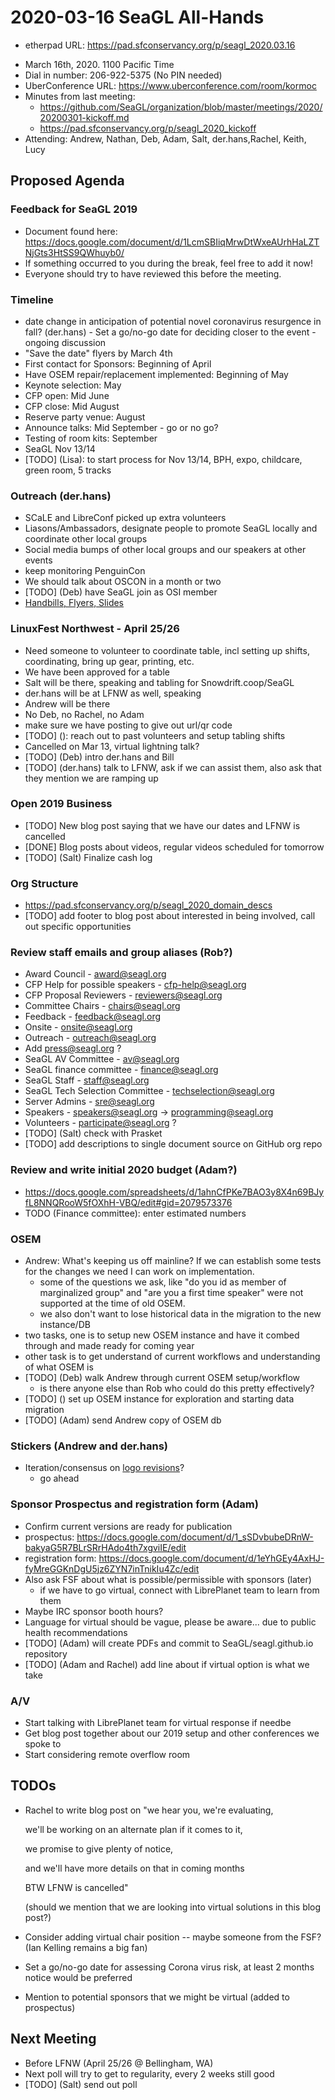 # 2020-03-16 SeaGL All-Hands

* etherpad URL: https://pad.sfconservancy.org/p/seagl_2020.03.16

- March 16th, 2020. 1100 Pacific Time
- Dial in number: 206-922-5375 (No PIN needed)
- UberConference URL: https://www.uberconference.com/room/kormoc
- Minutes from last meeting:
  - https://github.com/SeaGL/organization/blob/master/meetings/2020/20200301-kickoff.md
  - https://pad.sfconservancy.org/p/seagl_2020_kickoff
- Attending: Andrew, Nathan, Deb, Adam, Salt, der.hans,Rachel,  Keith, Lucy

## Proposed Agenda

### Feedback for SeaGL 2019

- Document found here: https://docs.google.com/document/d/1LcmSBIiqMrwDtWxeAUrhHaLZTNjGts3HtSS9QWhuyb0/
- If something occurred to you during the break, feel free to add it now!
- Everyone should try to have reviewed this before the meeting.

### Timeline

- date change in anticipation of potential novel coronavirus resurgence in fall? (der.hans) - Set a go/no-go date for deciding closer to the event - ongoing discussion
- "Save the date" flyers by March 4th
- First contact for Sponsors: Beginning of April
- Have OSEM repair/replacement implemented: Beginning of May
- Keynote selection: May
- CFP open: Mid June
- CFP close: Mid August
- Reserve party venue: August
- Announce talks: Mid September  -  go or no go?
- Testing of room kits: September
- SeaGL Nov 13/14
- [TODO] (Lisa): to start process for Nov 13/14, BPH, expo, childcare, green room, 5 tracks

### Outreach (der.hans)

- SCaLE and LibreConf picked up extra volunteers
- Liasons/Ambassadors, designate people to promote SeaGL locally and coordinate other local groups
- Social media bumps of other local groups and our speakers at other events
- keep monitoring PenguinCon
- We should talk about OSCON in a month or two
- [TODO] (Deb) have SeaGL join as OSI member
- [Handbills, Flyers, Slides](https://drive.google.com/drive/folders/1Oj2iFXFr7PpI9f7NKlNbnTUYStw7hQqu?usp=sharing)

### LinuxFest Northwest - April 25/26

- Need someone to volunteer to coordinate table, incl setting up shifts, coordinating, bring up gear, printing, etc.
- We have been approved for a table
- Salt will be there, speaking and tabling for Snowdrift.coop/SeaGL
- der.hans will be at LFNW as well, speaking
- Andrew will be there
- No Deb, no Rachel, no Adam
- make sure we have posting to give out url/qr code
- [TODO] (): reach out to past volunteers and setup tabling shifts
- Cancelled on Mar 13, virtual lightning talk?
- [TODO] (Deb) intro der.hans and Bill
- [TODO] (der.hans) talk to LFNW, ask if we can assist them, also ask that they mention we are ramping up

### Open 2019 Business

- [TODO] New blog post saying that we have our dates and LFNW is cancelled
- [DONE] Blog posts about videos, regular videos scheduled for tomorrow
- [TODO] (Salt) Finalize cash log

### Org Structure

- https://pad.sfconservancy.org/p/seagl_2020_domain_descs
- [TODO] add footer to blog post about interested in being involved, call out specific opportunities


### Review staff emails and group aliases (Rob?)

- Award Council - award@seagl.org
- CFP Help for possible speakers - cfp-help@seagl.org
- CFP Proposal Reviewers - reviewers@seagl.org
- Committee Chairs - chairs@seagl.org
- Feedback - feedback@seagl.org
- Onsite - onsite@seagl.org
- Outreach - outreach@seagl.org
- Add press@seagl.org ?
- SeaGL AV Committee - av@seagl.org
- SeaGL finance committee - finance@seagl.org
- SeaGL Staff - staff@seagl.org
- SeaGL Tech Selection Committee - techselection@seagl.org
- Server Admins - sre@seagl.org
- Speakers - speakers@seagl.org -> programming@seagl.org
- Volunteers - participate@seagl.org ?
- [TODO] (Salt) check with Prasket
- [TODO] add descriptions to single document source on GitHub org repo

### Review and write initial 2020 budget (Adam?)

- https://docs.google.com/spreadsheets/d/1ahnCfPKe7BAO3y8X4n69BJyfL8NNQRooW5fOXhH-VBQ/edit#gid=2079573376
- TODO (Finance committee): enter estimated numbers

### OSEM

- Andrew: What's keeping us off mainline? If we can establish some tests for the changes we need I can work on implementation.
  - some of the questions we ask, like "do you id as member of marginalized group" and "are you a first time speaker" were not supported at the time of old OSEM.
  - we also don't want to lose historical data in the migration to the new instance/DB
- two tasks, one is to setup new OSEM instance and have it combed through and made ready for coming year
- other task is to get understand of current workflows and understanding of what OSEM is
- [TODO] (Deb) walk Andrew through current OSEM setup/workflow
  - is there anyone else than Rob who could do this pretty effectively?
- [TODO] () set up OSEM instance for exploration and starting data migration
- [TODO] (Adam) send Andrew copy of OSEM db

### Stickers (Andrew and der.hans)

- Iteration/consensus on [logo revisions](https://github.com/SeaGL/organization/issues/24​)?
    - go ahead

### Sponsor Prospectus and registration form (Adam)

- Confirm current versions are ready for publication
- prospectus: https://docs.google.com/document/d/1_sSDvbubeDRnW-bakyaG5R7BLrSRrHAdo4th7xgviIE/edit
- registration form: https://docs.google.com/document/d/1eYhGEy4AxHJ-fyMreGGKnDgU5jz6ZYN7inTnikIu4Zc/edit
- Also ask FSF about what is possible/permissible with sponsors (later)
  - if we have to go virtual, connect with LibrePlanet team to learn from them
- Maybe IRC sponsor booth hours?
- Language for virtual should be vague, please be aware... due to public health recommendations
- [TODO] (Adam) will create PDFs and commit to SeaGL/seagl.github.io repository
- [TODO] (Adam and Rachel) add line about if virtual option is what we take

### A/V

- Start talking with LibrePlanet team for virtual response if needbe
- Get blog post together about our 2019 setup and other conferences we spoke to
- Start considering remote overflow room

## TODOs

- Rachel to write blog post on "we hear you, we're evaluating, 

    we'll be working on an alternate plan if it comes to it, 

    we promise to give plenty of notice, 

    and we'll have more details on that in coming months

    BTW LFNW is cancelled"

    (should we mention that we are looking into virtual solutions in this blog post?)

- Consider adding virtual chair position -- maybe someone from the FSF? (Ian Kelling remains a big fan)
- Set a go/no-go date for assessing Corona virus risk, at least 2 months notice would be preferred
- Mention to potential sponsors that we might be virtual (added to prospectus)

## Next Meeting

- Before LFNW (April 25/26 @ Bellingham, WA)
- Next poll will try to get to regularity, every 2 weeks still good
- [TODO] (Salt) send out poll

